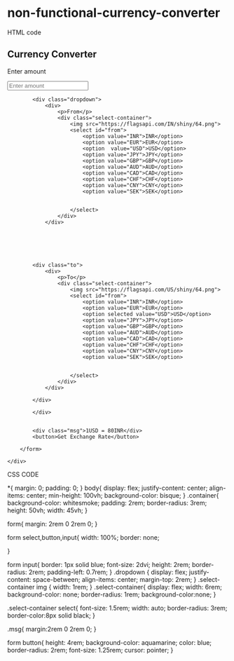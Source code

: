 # non-functional-currency-converter

HTML code


<!DOCTYPE html>
<html lang="en">
<head>
    <meta charset="UTF-8">
    <meta name="viewport" content="width=device-width, initial-scale=1.0">
    <title>Currency Converter</title>
    <link rel="stylesheet"  href="style.css"></link>
</head>
<body>
    <div class="container">
        <h2>Currency Converter</h2>
        <form>
            <div class="amount">
                <p>Enter amount</p>
                <input type="text" id="amount" placeholder="Enter amount"/>
            </div>
            
            <div class="dropdown">
                <div>
                    <p>From</p>
                    <div class="select-container">
                        <img src="https://flagsapi.com/IN/shiny/64.png">
                        <select id="from">
                            <option value="INR">INR</option>
                            <option value="EUR">EUR</option>
                            <option  value="USD">USD</option>
                            <option value="JPY">JPY</option>
                            <option value="GBP">GBP</option>
                            <option value="AUD">AUD</option>
                            <option value="CAD">CAD</option>
                            <option value="CHF">CHF</option>
                            <option value="CNY">CNY</option>
                            <option value="SEK">SEK</option>
                        
        
                        </select>
                    </div>
                </div>


                

         
              
            <div class="to">
                <div>
                    <p>To</p>
                    <div class="select-container">
                        <img src="https://flagsapi.com/US/shiny/64.png">
                        <select id="from">
                            <option value="INR">INR</option>
                            <option value="EUR">EUR</option>
                            <option selected value="USD">USD</option>
                            <option value="JPY">JPY</option>
                            <option value="GBP">GBP</option>
                            <option value="AUD">AUD</option>
                            <option value="CAD">CAD</option>
                            <option value="CHF">CHF</option>
                            <option value="CNY">CNY</option>
                            <option value="SEK">SEK</option>
                        
        
                        </select>
                    </div>
                </div>
            
            </div>
            
            </div>
            
         
            <div class="msg">1USD = 80INR</div>
            <button>Get Exchange Rate</button>
        
        </form>

    </div>
</body>
</html>



CSS CODE

*{
    margin: 0;
    padding: 0;
}
body{
    display: flex;
    justify-content: center;
    align-items: center;
    min-height: 100vh;
    background-color: bisque;
}
.container{
    background-color: whitesmoke;
    padding: 2rem;
    border-radius: 3rem;
    height: 50vh;
    width: 45vh;
}

form{
    margin: 2rem 0 2rem 0;
}

form select,button,input{
    width: 100%;
    border: none;

}

form input{
    border: 1px solid blue;
    font-size: 2dvi;
    height: 2rem;
    border-radius: 2rem;
    padding-left: 0.7rem;
}
.dropdown {
    display: flex;
    justify-content: space-between;
    align-items: center;
    margin-top: 2rem;
}
.select-container img {
        width: 1rem;
}
.select-container{
    display: flex;
    width: 6rem;
    background-color: none;
    border-radius: 1rem;
    background-color:none;
}

.select-container select{
    font-size: 1.5rem;
    width: auto;
    border-radius: 3rem;
    border-color:8px solid black;
}

.msg{
    margin:2rem 0 2rem 0;
}

form button{
    height: 4rem;
    background-color: aquamarine;
    color: blue;
    border-radius: 2rem;
    font-size: 1.25rem;
    cursor: pointer;
}
 
